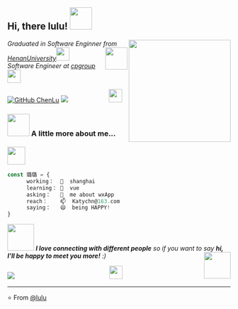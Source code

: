 <h2> Hi, there lulu! <img src="https://media.giphy.com/media/mGcNjsfWAjY5AEZNw6/giphy.gif" width="50"></h2>
<img align='right' src="https://media.giphy.com/media/ieyl9zmCjO4b4t6qoY/giphy.gif" width="230">
<p><em>Graduated in Software Enginner from <a href="http://www.henu.edu.cn/">HenanUniversity</a><img src="https://media.giphy.com/media/fYSnHlufseco8Fh93Z/giphy.gif" width="30"><img align='right' src="https://media.giphy.com/media/l46CCMYDo6GEaylaM/giphy.gif" width= "50"></br>Software Engineer at <a href="http://www.cpgroup.cn/">cpgroup</a><img src="https://media.giphy.com/media/WUlplcMpOCEmTGBtBW/giphy.gif" width="30">
</em></p>


[![GitHub ChenLu](https://img.shields.io/github/followers/KatyChenLu?label=follow&style=social)](https://github.com/KatyChenLu) ![](https://img.shields.io/badge/dynamic/json?color=da282a&label=%E7%92%90%E7%92%90%E7%9A%84%E5%BE%AE%E5%8D%9A%E7%B2%89%E4%B8%9D&query=%24.data.totalSubs&url=https%3A%2F%2Fapi.spencerwoo.com%2Fsubstats%2F%3Fsource%3Dweibo%26queryKey%3D3191711317&logo=weibo
)                                                     &emsp;&emsp;&emsp;&emsp;&emsp;&emsp; <img  src="https://media.giphy.com/media/l46CCMYDo6GEaylaM/giphy.gif" width= "30">  


### <img src="https://media.giphy.com/media/VgCDAzcKvsR6OM0uWg/giphy.gif" width="50"> A little more about me...  &emsp;&emsp;&emsp;&emsp;&emsp;&emsp;&emsp;&emsp;&emsp;&emsp;&emsp;&emsp;&emsp;&emsp;&emsp; <img  src="https://media.giphy.com/media/l46CCMYDo6GEaylaM/giphy.gif" width= "40">
```javascript
const 璐璐 = {
      working：  🔭  shanghai
      learning： 🌱  vue
      asking：   💬  me about wxApp
      reach：    📫  Katychn@163.com
      saying：   😄  being HAPPY!
}
```

<img src="https://media.giphy.com/media/LnQjpWaON8nhr21vNW/giphy.gif" width="60"> <em><b>I love connecting with different people</b> so if you want to say <b>hi, I'll be happy to meet you more!</b> :)</em>
<img align='right' src="https://media.giphy.com/media/l46CCMYDo6GEaylaM/giphy.gif" width= "60">


![](https://github-readme-stats.vercel.app/api?username=KatyChenLu&show_icons=true&count_private=true&title_color=E88795&icon_color=FF33FF&text_color=D6BCD5&bg_color=30,e96443,904e95)&emsp;&emsp;&emsp;&emsp;&emsp;&emsp;&emsp;&emsp;&emsp;&emsp;&emsp;&emsp;&emsp;&emsp;&emsp; <img  src="https://media.giphy.com/media/l46CCMYDo6GEaylaM/giphy.gif" width= "30">
  
  
---

⭐️ From [@lulu](https://github.com/KatyChenLu)

